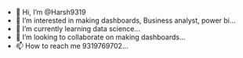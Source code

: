 - 👋 Hi, I’m @Harsh9319
- 👀 I’m interested in making dashboards, Business analyst, power bi...
- 🌱 I’m currently learning data science...
- 💞️ I’m looking to collaborate on making dashboards...
- 📫 How to reach me 9319769702...

<!---
Harsh9319/Harsh9319 is a ✨ special ✨ repository because its `README.md` (this file) appears on your GitHub profile.
You can click the Preview link to take a look at your changes.
--->
